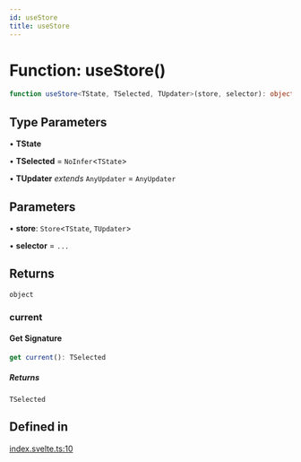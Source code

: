 ```yaml
---
id: useStore
title: useStore
---
```


# Function: useStore()

```ts
function useStore<TState, TSelected, TUpdater>(store, selector): object
```

## Type Parameters

• **TState**

• **TSelected** = `NoInfer`\<`TState`\>

• **TUpdater** *extends* `AnyUpdater` = `AnyUpdater`

## Parameters

• **store**: `Store`\<`TState`, `TUpdater`\>

• **selector** = `...`

## Returns

`object`

### current

#### Get Signature

```ts
get current(): TSelected
```

##### Returns

`TSelected`

## Defined in

[index.svelte.ts:10](https://github.com/TanStack/store/blob/main/packages/svelte-store/src/index.svelte.ts#L10)
